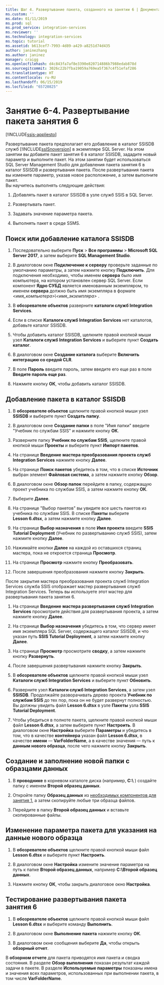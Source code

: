 ```yaml
---
title: Шаг 4. Развертывание пакета, созданного на занятии 6 | Документация Майкрософт
ms.custom: ''
ms.date: 01/11/2019
ms.prod: sql
ms.prod_service: integration-services
ms.reviewer: ''
ms.technology: integration-services
ms.topic: tutorial
ms.assetid: b613cef7-7993-4d89-a429-a8251d74d435
author: janinezhang
ms.author: janinez
manager: craigg
ms.openlocfilehash: d4c843fa7af8e3390e820714886b7988edab878d
ms.sourcegitcommit: 3026c22b7fba19059a769ea5f367c4f51efaf286
ms.translationtype: HT
ms.contentlocale: ru-RU
ms.lasthandoff: 06/15/2019
ms.locfileid: "65720825"
---
```

# <a name="lesson-6-4-deploy-the-lesson-6-package"></a>Занятие 6-4. Развертывание пакета занятия 6

[!INCLUDE[ssis-appliesto](../includes/ssis-appliesto-ssvrpluslinux-asdb-asdw-xxx.md)]



Развертывание пакета предполагает его добавление в каталог SSISDB служб [!INCLUDE[ssISnoversion](../includes/ssisnoversion-md.md)] в экземпляре SQL Server. На этом занятии вы добавите пакет занятия 6 в каталог SSISDB, зададите новый параметр и выполните пакет. На этом занятии будет использоваться SQL Server Management Studio для добавления пакета занятия 6 в каталог SSISDB и развертывания пакета. После развертывания пакета вы измените параметр, указав новое расположение, а затем выполните пакет.   
Вы научитесь выполнять следующие действия:  

1. Добавлять пакет в каталог SSISDB в узле служб SSIS в SQL Server.  
  
2. Развертывать пакет.  
  
3. Задавать значение параметра пакета.  

4. Выполнять пакет в среде SSMS.  
  
## <a name="locate-or-add-the-ssisdb-catalog"></a>Поиск или добавление каталога SSISDB  
  
1.  Последовательно выберите **Пуск** > **Все программы** > **Microsoft SQL Server 2017**, а затем выберите **SQL Management Studio**.  
  
2.  В диалоговом окне **Подключение к серверу** проверьте заданные по умолчанию параметры, а затем нажмите кнопку **Подключить**. Для подключения необходимо, чтобы именем **сервера** было имя компьютера, на котором установлен сервер SQL Server. Если компонент **Ядро СУБД** является именованным экземпляром, то именем **сервера** должно быть имя экземпляра в формате *\<имя_компьютера>\\\<имя_экземпляра>* . 
  
3.  В **обозревателе объектов** разверните **каталоги служб Integration Services**.  
  
4.  Если в списке **Каталоги служб Integration Services** нет каталогов, добавьте каталог SSISDB.  
  
5.  Чтобы добавить каталог SSISDB, щелкните правой кнопкой мыши узел **Каталоги служб Integration Services** и выберите пункт **Создать каталог**.  
  
6.  В диалоговом окне **Создание каталога** выберите **Включить интеграцию со средой CLR**.  
  
7.  В поле **Пароль** введите пароль, затем введите его еще раз в поле **Введите пароль еще раз**. 
  
8.  Нажмите кнопку **ОК**, чтобы добавить каталог SSISDB.  
  
## <a name="add-the-package-to-the-ssisdb-catalog"></a>Добавление пакета в каталог SSISDB  
  
1.  В **обозревателе объектов** щелкните правой кнопкой мыши узел **SSISDB** и выберите пункт **Создать папку**.  
  
2.  В диалоговом окне **Создание папки** в поле "Имя папки" введите "Учебник по службам SSIS" и нажмите кнопку **ОК**.  
  
3.  Разверните папку **Учебник по службам SSIS**, щелкните правой кнопкой мыши **Проекты** и выберите пункт **Импорт пакетов**.  
  
4.  На странице **Введение** **мастера преобразования проекта служб Integration Services** нажмите кнопку **Далее**.  
  
5.  На странице **Поиск пакетов** убедитесь в том, что в списке **Источник** выбран элемент **Файловая система**, а затем нажмите кнопку **Обзор**.  
  
6.  В диалоговом окне **Обзор папок** перейдите в папку, содержащую проект учебника по службам SSIS, а затем нажмите кнопку **ОК**.  
  
7.  Выберите **Далее**.  
  
8.  На странице "Выбор пакетов" вы увидите все шесть пакетов из учебника по службам SSIS. В списке **Пакеты** выберите **Lesson 6.dtsx**, а затем нажмите кнопку **Далее**.  
  
9. На странице **Выбор назначения** в поле **Имя проекта** введите **SSIS Tutorial Deployment** (Учебник по развертыванию служб SSIS), затем нажмите кнопку **Далее**.

10. Нажимайте кнопки **Далее** на каждой из оставшихся страниц мастера, пока не откроется страница **Просмотр**.  
  
11. На странице **Просмотр** нажмите кнопку **Преобразовать**.  
  
12. После завершения преобразования нажмите кнопку **Закрыть**.  
  
После закрытия мастера преобразования проекта служб Integration Services служба SSIS отображает мастер развертывания служб Integration Services. Теперь вы используете этот мастер для развертывания пакета занятия 6.  
  
1.  На странице **Введение** **мастера развертывания служб Integration Services** просмотрите действия для развертывания проекта, а затем нажмите кнопку **Далее**.  
  
2.  На странице **Выбор назначения** убедитесь в том, что сервер имеет имя экземпляра SQL Server, содержащего каталог SSISDB, и что указан путь **SSIS Tutorial Deployment**, а затем нажмите кнопку **Далее**.  
  
3.  На странице **Просмотр** просмотрите **сводку**, а затем нажмите кнопку **Развернуть**.  
  
4.  После завершения развертывания нажмите кнопку **Закрыть**.  
  
5.  В **обозревателе объектов** щелкните правой кнопкой мыши узел **Каталоги служб Integration Services** и выберите пункт **Обновить**.  
  
6.  Разверните узел **Каталоги служб Integration Services**, а затем узел **SSISDB**. Продолжайте разворачивать дерево проекта **Учебник по службам SSIS** до тех пор, пока он не будет развернут полностью. Вы должны увидеть файл **Lesson 6.dtsx** в узле **Пакеты** узла **SSIS Tutorial Deployment**.  
  
7.  Чтобы убедиться в полноте пакета, щелкните правой кнопкой мыши файл **Lesson 6.dtsx**, а затем выберите пункт **Настроить**. В диалоговом окне **Настройка** выберите **Параметры** и убедитесь в том, что в качестве **контейнера** указан файл **Lesson 6.dtsx**, в качестве **имени** — **VarFolderName**, а в качестве значения — путь к **данным нового образца**, после чего нажмите кнопку **Закрыть**.  
  
## <a name="create-and-populate-a-new-sample-data-folder"></a>Создание и заполнение новой папки с образцами данных  
  
1.  В **проводнике** в корневом каталоге диска (например, **C:\\** ) создайте папку с именем **Второй образец данных**.  
  
2.  Откройте папку **Образец данных** из [необходимых компонентов для занятия 1](../integration-services/lesson-1-create-a-project-and-basic-package-with-ssis.md#prerequisites), а затем скопируйте любые три образца файлов.  
  
3.  Перейдите в папку **Второй образец данных** и вставьте скопированные файлы.  
  
## <a name="change-the-package-parameter-to-point-to-the-new-sample-data"></a>Изменение параметра пакета для указания на данные нового образца  
  
1.  В **обозревателе объектов** щелкните правой кнопкой мыши файл **Lesson 6.dtsx** и выберите пункт **Настроить**.  
  
2.  В диалоговом окне **Настройка** измените значение параметра на путь к папке **Второй образец данных**, например **C:\\Второй образец данных**.  
  
3.  Нажмите кнопку **OК**, чтобы закрыть диалоговое окно **Настройка**.  
  
## <a name="test-the-lesson-6-package-deployment"></a>Тестирование развертывания пакета занятия 6  
  
1.  В **обозревателе объектов** щелкните правой кнопкой мыши файл **Lesson 6.dtsx** и выберите команду **Выполнить**.  
  
2.  В диалоговом окне **Выполнение пакета** нажмите кнопку **ОК**.  
  
3.  В диалоговом окне сообщения выберите **Да**, чтобы открыть **обзорный отчет**.  
  
В **обзорном отчете** для пакета приводятся имя пакета и сводка состояния. В разделе **Обзор выполнения** показан результат каждой задачи в пакете. В разделе **Используемые параметры** показаны имена и значения всех параметров, использованных при выполнении пакета, в том числе **VarFolderName**.  
  
